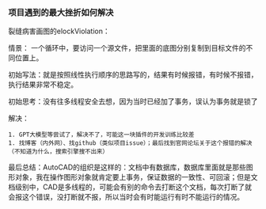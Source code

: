 ### 项目遇到的最大挫折如何解决

裂缝病害画图的elockViolation：

情景： 一个循环中，要访问一个源文件，把里面的底图分别复制到目标文件的不同位置上。

初始写法：就是按照线性执行顺序的思路写的，结果有时候报错，有时候不报错，执行结果非常不稳定。

初始思考：没有往多线程安全去想，因为当时已经加了事务，误认为事务就是锁了

解决：

	1. GPT大模型等尝试了，解决不了，可能这一块插件的开发训练比较差
	1. 找博客（内外网）、找github（类似项目issue）；最后找到官网论坛关于这个报错的解决（不知道为什么，搜索引擎搜不出来）

最后总结：AutoCAD的组织是这样的：文档中有数据库，数据库里面就是那些图形对象，我在操作图形对象就肯定要上事务，保证数据的一致性、可回滚；但是文档级别中，CAD是多线程的，可能会有别的命令去打断这个文档，每次打断了就会报这个错误，没打断就不报，所以当时会有时能运行有时不能运行的情况。